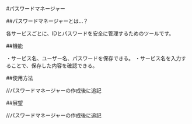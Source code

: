#パスワードマネージャー


##パスワードマネージャーとは…？

各サービスごとに、IDとパスワードを安全に管理するためのツールです。

##機能

・サービス名、ユーザー名、パスワードを保存できる。
・サービス名を入力することで、保存した内容を確認できる。

##使用方法

//パスワードマネージャーの作成後に追記

##展望

//パスワードマネージャーの作成後に追記

